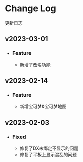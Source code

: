 
# Change Log

更新日志

## v2023-03-01

- ### Feature

  - 新增了改名功能

## v2023-02-14

- ### Feature

  - 新增宝可梦&宝可梦地图

## v2023-02-03

- ### Fixed

  - 修复了DX未绑定不显示的问题
  - 修复了平板上显示混乱的问题
